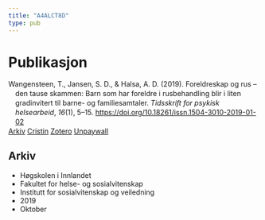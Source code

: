```yaml
---
title: "A4ALCT8D"
type: pub
---
```

<h1>Publikasjon</h1>
<article id="csl-bib-container-A4ALCT8D" class="csl-bib-container">
  <div class="csl-bib-body" style="line-height: 1.35; padding-left: 1em; text-indent:-1em;">
  <div class="csl-entry">Wangensteen, T., Jansen, S. D., &amp; Halsa, A. D. (2019). Foreldreskap og rus &#x2013; den tause skammen: Barn som har foreldre i rusbehandling blir i liten gradinvitert til barne- og familiesamtaler. <i>Tidsskrift for psykisk helsearbeid</i>, <i>16</i>(1), 5&#x2013;15. <a href="https://doi.org/10.18261/issn.1504-3010-2019-01-02">https://doi.org/10.18261/issn.1504-3010-2019-01-02</a></div>
</div>
  <div class="csl-bib-buttons">
    <a href="#taxonomy-article-A4ALCT8D" class="csl-bib-button">Arkiv</a>
    <a href="https://app.cristin.no/results/show.jsf?id=1737295" alt="Cristin URL" class="csl-bib-button">Cristin</a>
    <a href="http://zotero.org/groups/5402882/items/A4ALCT8D" alt="Zotero URL" class="csl-bib-button">Zotero</a>
    <a href="https://doi.org/10.18261/issn.1504-3010-2019-01-02" class="csl-bib-button">Unpaywall</a>
  </div>
  <div id="csl-bib-meta-container-A4ALCT8D"></div>
</article>
<div id="csl-bib-meta-A4ALCT8D" class="csl-bib-meta">
  <article id="taxonomy-article-A4ALCT8D" class="taxonomy-article">
    <h1>Arkiv</h1>
    <ul>
      <li>Høgskolen i Innlandet</li>
      <li>Fakultet for helse- og sosialvitenskap</li>
      <li>Institutt for sosialvitenskap og veiledning</li>
      <li>2019</li>
      <li>Oktober</li>
    </ul>
  </article>
</div>
